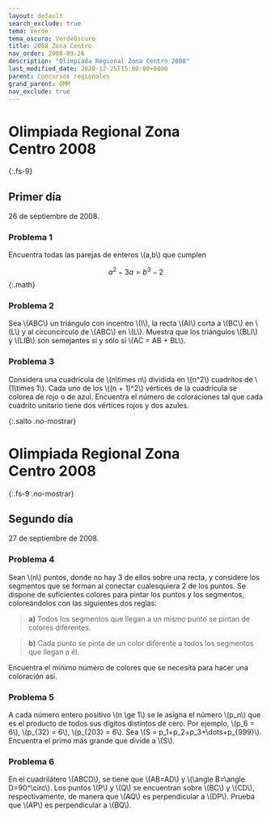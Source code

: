 ```yaml
---
layout: default
search_exclude: true
tema: Verde
tema_oscuro: VerdeOscuro
title: 2008 Zona Centro
nav_order: 2008-09-26
description: "Olimpiada Regional Zona Centro 2008"
last_modified_date: 2020-12-25T15:00:00+0000
parent: Concursos regionales
grand_parent: OMM
nav_exclude: true
---
```


# Olimpiada Regional Zona Centro&nbsp;<span class="deg-sitio deg-sitio-texto">2008</span>
{:.fs-9}

## <span class="deg-sitio deg-sitio-texto">Primer día</span>
26 de septiembre de 2008.

### Problema&nbsp;<span class="deg-sitio deg-sitio-texto">1</span>

Encuentra todas las parejas de enteros \\(a,b\\) que cumplen

$$
a^2-3a=b^3-2
$$
{:.math}

### Problema&nbsp;<span class="deg-sitio deg-sitio-texto">2</span>

Sea \\(ABC\\) un triángulo con incentro \\(I\\), la recta \\(AI\\) corta a \\(BC\\) en \\(L\\) y al circuncírculo de \\(ABC\\) en \\(L\\). Muestra que los triángulos \\(BLI\\) y \\(LIB\\) son semejantes sí y sólo sí \\(AC = AB + BL\\).

### Problema&nbsp;<span class="deg-sitio deg-sitio-texto">3</span>

Considera una cuadrícula de \\(n\times n\\) dividida en \\(n^2\\) cuadritos de \\(1\times 1\\). Cada uno de los \\((n + 1)^2\\) vértices de la cuadrícula se colorea de rojo o de azul. Encuentra el número de coloraciones tal que cada cuadrito unitario tiene dos vértices rojos y dos azules.


<div></div>
{:.salto .no-mostrar}

# Olimpiada Regional Zona Centro&nbsp;<span class="deg-sitio deg-sitio-texto">2008</span>
{:.fs-9 .no-mostrar}

## <span class="deg-sitio deg-sitio-texto">Segundo día</span>
27 de septiembre de 2008.

### Problema&nbsp;<span class="deg-sitio deg-sitio-texto">4</span>

Sean \\(n\\) puntos, donde no hay 3 de ellos sobre una recta, y considere los segmentos que se forman al conectar cualesquiera 2 de los puntos. Se dispone de suficientes colores para pintar los puntos y los segmentos, coloreándolos con las siguientes dos reglas:

> **a)** Todos los segmentos que llegan a un mismo punto se pintan de colores diferentes.

> **b)** Cada punto se pinta de un color diferente a todos los segmentos que llegan a él.

Encuentra el mínimo número de colores que se necesita para hacer una coloración así.

### Problema&nbsp;<span class="deg-sitio deg-sitio-texto">5</span>

 
A cada número entero positivo \\(n \ge 1\\) se le asigna el número \\(p_n\\) que es el producto de todos sus dígitos distintos de cero. Por ejemplo, \\(p_6 = 6\\), \\(p_{32} = 6\\), \\(p_{203} = 6\\). Sea \\(S = p_1+p_2+p_3+\dots+p_{999}\\). Encuentra el primo más grande que divide a \\(S\\).

### Problema&nbsp;<span class="deg-sitio deg-sitio-texto">6</span>

En el cuadrilátero \\(ABCD\\), se tiene que \\(AB=AD\\) y \\(\angle B=\angle D=90^\circ\\). Los puntos \\(P\\) y \\(Q\\) se encuentran sobre \\(BC\\) y \\(CD\\), respectivamente, de manera que \\(AQ\\) es perpendicular a \\(DP\\). Prueba que \\(AP\\) es perpendicular a \\(BQ\\).
